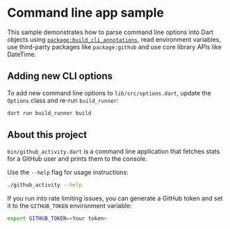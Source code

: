 # Command line app sample
This sample demonstrates how to parse command line options into Dart objects
using [`package:build_cli_annotations`][build-cli], read environment variables,
use third-party packages like `package:github` and use core library APIs like
DateTime.

## Adding new CLI options
To add new command line options to `lib/src/options.dart`, update the `Options`
class and re-run `build_runner`:

```bash
dart run build_runner build
```

## About this project
`bin/github_activity.dart` is a command line application that fetches stats for
a GitHub user and prints them to the console.

Use the `--help` flag for usage instructions:

```bash
./github_activity --help
```

If you run into rate limiting issues, you can generate a GitHub token and set it
to the `GITHUB_TOKEN` environment variable:

```bash
export GITHUB_TOKEN=<Your token>
```

[build-cli]: https://pub.dev/packages/build_cli_annotations
